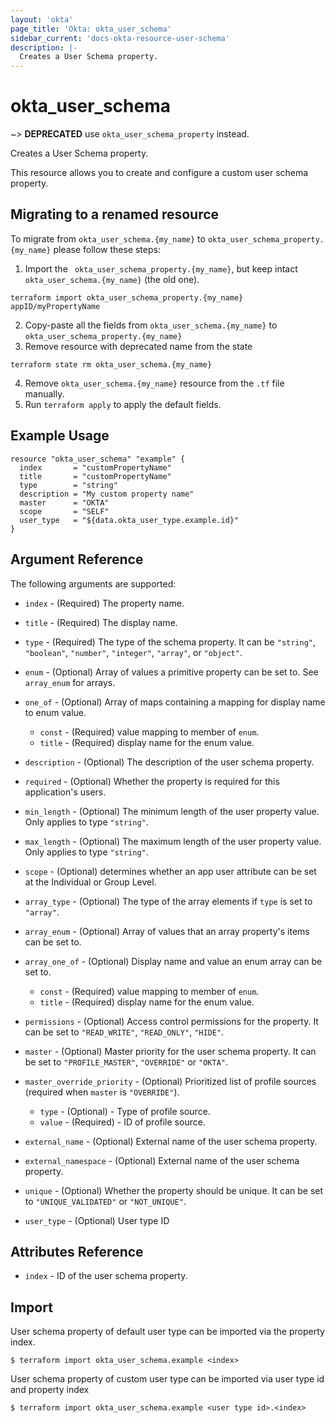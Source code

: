 ```yaml
---
layout: 'okta'
page_title: 'Okta: okta_user_schema'
sidebar_current: 'docs-okta-resource-user-schema'
description: |-
  Creates a User Schema property.
---
```


# okta_user_schema

~> **DEPRECATED** use `okta_user_schema_property` instead.

Creates a User Schema property.

This resource allows you to create and configure a custom user schema property.

## Migrating to a renamed resource

To migrate from `okta_user_schema.{my_name}` to `okta_user_schema_property.{my_name}` please follow these steps:

1. Import the ` okta_user_schema_property.{my_name}`, but keep intact `okta_user_schema.{my_name}` (the old one).
```
terraform import okta_user_schema_property.{my_name} appID/myPropertyName
````
2. Copy-paste all the fields from `okta_user_schema.{my_name}` to `okta_user_schema_property.{my_name}`
3. Remove resource with deprecated name from the state
```
terraform state rm okta_user_schema.{my_name}
```
4. Remove `okta_user_schema.{my_name}` resource from the `.tf` file manually.
5. Run `terraform apply` to apply the default fields.

## Example Usage

```hcl
resource "okta_user_schema" "example" {
  index       = "customPropertyName"
  title       = "customPropertyName"
  type        = "string"
  description = "My custom property name"
  master      = "OKTA"
  scope       = "SELF"
  user_type   = "${data.okta_user_type.example.id}"
}
```

## Argument Reference

The following arguments are supported:

- `index` - (Required) The property name.

- `title` - (Required) The display name.

- `type` - (Required) The type of the schema property. It can be `"string"`, `"boolean"`, `"number"`, `"integer"`, `"array"`, or `"object"`.

- `enum` - (Optional) Array of values a primitive property can be set to. See `array_enum` for arrays.

- `one_of` - (Optional) Array of maps containing a mapping for display name to enum value.

  - `const` - (Required) value mapping to member of `enum`.
  - `title` - (Required) display name for the enum value.

- `description` - (Optional) The description of the user schema property.

- `required` - (Optional) Whether the property is required for this application's users.

- `min_length` - (Optional) The minimum length of the user property value. Only applies to type `"string"`.

- `max_length` - (Optional) The maximum length of the user property value. Only applies to type `"string"`.

- `scope` - (Optional) determines whether an app user attribute can be set at the Individual or Group Level.

- `array_type` - (Optional) The type of the array elements if `type` is set to `"array"`.

- `array_enum` - (Optional) Array of values that an array property's items can be set to.

- `array_one_of` - (Optional) Display name and value an enum array can be set to.

  - `const` - (Required) value mapping to member of `enum`.
  - `title` - (Required) display name for the enum value.

- `permissions` - (Optional) Access control permissions for the property. It can be set to `"READ_WRITE"`, `"READ_ONLY"`, `"HIDE"`.

- `master` - (Optional) Master priority for the user schema property. It can be set to `"PROFILE_MASTER"`, `"OVERRIDE"` or `"OKTA"`.

- `master_override_priority` - (Optional) Prioritized list of profile sources (required when `master` is `"OVERRIDE"`).
  - `type` - (Optional) - Type of profile source.
  - `value` - (Required) - ID of profile source.

- `external_name` - (Optional) External name of the user schema property.

- `external_namespace` - (Optional) External name of the user schema property.

- `unique` - (Optional) Whether the property should be unique. It can be set to `"UNIQUE_VALIDATED"` or `"NOT_UNIQUE"`.

- `user_type` - (Optional) User type ID

## Attributes Reference

- `index` - ID of the user schema property.

## Import

User schema property of default user type can be imported via the property index.

```
$ terraform import okta_user_schema.example <index>
```

User schema property of custom user type can be imported via user type id and property index

```
$ terraform import okta_user_schema.example <user type id>.<index>
```
